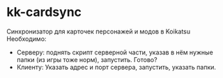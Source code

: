 # kk-cardsync
Синхронизатор для карточек персонажей и модов в Koikatsu
Необходимо:
- Серверу: поднять скрипт серверной части, указав в нём нужные папки (из игры тоже норм), запустить. Готово?
- Клиенту: Указать адрес и порт сервера, запустить, указать папки.
